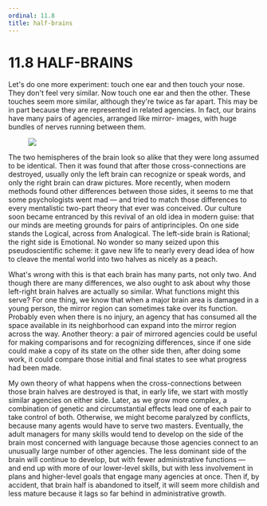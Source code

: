 ```yaml
---
ordinal: 11.8
title: half-brains
---
```


# 11.8 HALF-BRAINS 

<p>Let's do one more experiment: touch one ear and then touch your nose. They don't feel very similar. Now touch one ear and then the other. These touches seem more similar, although they're twice as far apart. This may be in part because they are represented in related agencies. In fact, our brains have many pairs of agencies, arranged like mirror- images, with huge bundles of nerves running between them.</p>
<figure><img src="/images/ch11/11-3.png"/></figure>
<p>The two hemispheres of the brain look so alike that they were long assumed to be identical. Then it was found that after those cross-connections are destroyed, usually only the left brain can recognize or speak words, and only the right brain can draw pictures. More recently, when modern methods found other differences between those sides, it seems to me that some psychologists went mad &mdash; and tried to match those differences to every mentalistic two-part theory that ever was conceived. Our culture soon became entranced by this revival of an old idea in modern guise: that our minds are meeting grounds for pairs of antiprinciples. On one side stands the Logical, across from Analogical. The left-side brain is Rational; the right side is Emotional. No wonder so many seized upon this pseudoscientific scheme: it gave new life to nearly every dead idea of how to cleave the mental world into two halves as nicely as a peach.</p>
<p>What's wrong with this is that each brain has many parts, not only two. And though there are many differences, we also ought to ask about why those left-right brain halves are actually so similar. What functions might this serve? For one thing, we know that when a major brain area is damaged in a young person, the mirror region can sometimes take over its function. Probably even when there is no injury, an agency that has consumed all the space available in its neighborhood can expand into the mirror region across the way. Another theory: a pair of mirrored agencies could be useful for making comparisons and for recognizing differences, since if one side could make a copy of its state on the other side then, after doing some work, it could compare those initial and final states to see what progress had been made.</p>
<p>My own theory of what happens when the cross-connections between those brain halves are destroyed is that, in early life, we start with mostly similar agencies on either side. Later, as we grow more complex, a combination of genetic and circumstantial effects lead one of each pair to take control of both. Otherwise, we might become paralyzed by conflicts, because many agents would have to serve two masters. Eventually, the adult managers for many skills would tend to develop on the side of the brain most concerned with language because those agencies connect to an unusually large number of other agencies. The less dominant side of the brain will continue to develop, but with fewer administrative functions &mdash; and end up with more of our lower-level skills, but with less involvement in plans and higher-level goals that engage many agencies at once. Then if, by accident, that brain half is abandoned to itself, it will seem more childish and less mature because it lags so far behind in administrative growth.</p>